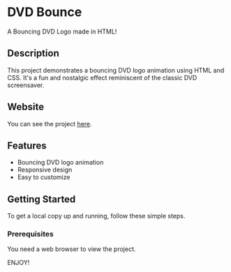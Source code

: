 # DVD Bounce

A Bouncing DVD Logo made in HTML!

## Description

This project demonstrates a bouncing DVD logo animation using HTML and CSS. It's a fun and nostalgic effect reminiscent of the classic DVD screensaver.

## Website

You can see the project [here](https://micahthepro.github.io/DVD-Bounce).

## Features

- Bouncing DVD logo animation
- Responsive design
- Easy to customize

## Getting Started

To get a local copy up and running, follow these simple steps.

### Prerequisites

You need a web browser to view the project.

ENJOY!
